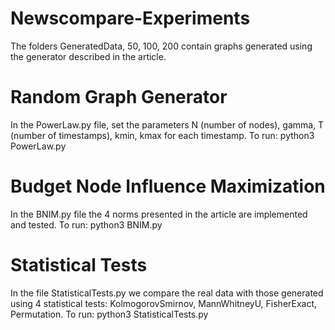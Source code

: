 #  Newscompare-Experiments
The folders GeneratedData, 50, 100, 200 contain graphs generated using the generator described in the article.

# Random Graph Generator
In the PowerLaw.py file, set the parameters N (number of nodes), gamma, T (number of timestamps), kmin, kmax for each timestamp. To run: python3 PowerLaw.py

# Budget Node Influence Maximization
In the BNIM.py file the 4 norms presented in the article are implemented and tested. To run: python3 BNIM.py

# Statistical Tests
In the file StatisticalTests.py we compare the real data with those generated using 4 statistical tests: KolmogorovSmirnov, MannWhitneyU, FisherExact, Permutation. To run: python3 StatisticalTests.py

